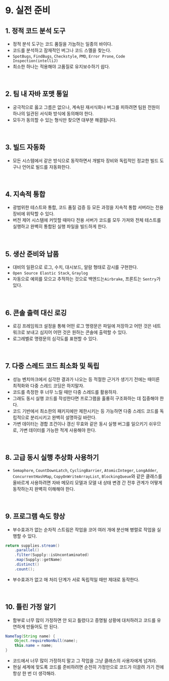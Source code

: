 # 9. 실전 준비

## 1. 정적 코드 분석 도구
- 정적 분석 도구는 코드 품질을 가늠하는 일종의 바이다.
- 코드를 분석하고 잠재적인 버그나 코드 스멜을 찾는다.
- `SpotBugs`, `FindBugs`, `Checkstyle`, `PMD`, `Error Prone`, `Code Inspection(intelliJ)`
- 최소한 하나는 적용해야 고품질로 유지보수하기 쉽다.

</br>

## 2. 팀 내 자바 포맷 통일
- 궁극적으로 옳고 그름은 없으나, 계속된 재서식화나 버그를 피하려면 팀원 전원이 하나의 일관된 서식화 방식에 동의해야 한다.
- 모두가 동의할 수 있는 형식만 찾으면 대부분 해결됩니다.

</br>

## 3. 빌드 자동화
- 모든 시스템에서 같은 방식으로 동작하면서 개발자 장비와 독립적인 정교한 빌드 도구나 언어로 빌드를 자동화한다.

</br>

## 4. 지속적 통합
- 광범위한 테스트와 통합, 코드 품질 검증 등 모든 과정을 지속적 통합 서버라는 전용 장비에 위탁할 수 있다.
- 버전 제어 시스템에 커밋할 때마다 전용 서버가 코드를 모두 가져와 전체 테스트를 실행하고 완벽히 통합된 실행 파일을 빌드하게 한다.

</br>

## 5. 생산 준비와 납품
- 대비의 일환으로 로그, 수치, 대시보드, 알람 형태로 감시를 구현한다.
- `Open Source Elastic Stack`, `Graylog`
- 자동으로 예외를 모으고 추적하는 것으로 백엔드는`Airbrake`, 프론트는 `Sentry`가 있다.

</br>

## 6. 콘솔 출력 대신 로깅
- 로깅 프레임워크 설정을 통해 어떤 로그 명령문은 파일에 저장하고 어떤 것은 네트워크로 보내고 심지어 어떤 것은 원하는 콘솔에 출력할 수 있다.
- 로그레벨로 명령문의 심각도를 표현할 수 있다.

</br>

## 7. 다중 스레드 코드 최소화 및 독립
- 성능 벤치마크에서 심각한 결과가 나오는 등 적절한 근거가 생기기 전에는 때이른 최적화와 다중 스레드 코딩은 하지말자.
- 코드를 측정한 후 너무 느릴 때만 다중 스레드를 활용하자.
- 그래도 동시 실행 코드를 작성한다면 프로그램을 훌륭히 구조화하는 데 집중해야 한다.
- 코드 기반에서 최소한의 패키지에만 제한시키는 등 가능하면 다중 스레드 코드를 독립적으로 분리시키고 완벽히 설명하길 바란다.
- 가변 데이터는 경합 조건이나 갱신 무효와 같은 동시 실행 버그를 일으키기 쉬우므로, 가변 데이터를 가능한 적게 사용해야 한다.

</br>

## 8. 고급 동시 실행 추상화 사용하기
- `Semaphore`, `CountDownLatch`, `CyclingBarrier`, `AtomicInteger`, `LongAdder`, `ConcurrentHashMap`, `CopyOnWriteArrayList`, `BlockingQueue`와 같은 클래스를 올바르게 사용하려면 자바 메모리 모델과 모델 내 상태 변경 간 전후 관계가 어떻게 동작하는지 완벽히 이해해야 한다.

</br>

## 9. 프로그램 속도 향상
- 부수효과가 없는 순차적 스트림은 작업을 코어 여러 개에 분산해 병렬로 작업을 실행할 수 있다.

```java
return supplies.stream()
    .parallel()
    .filter(Supply::isUncontaminated)
    .map(Supply::getName)
    .distinct()
    .count();
```

- 부수효과가 없고 매 처리 단계가 서로 독립적일 때만 제대로 동작한다.

</br>

## 10. 틀린 가정 알기
- 함부로 너무 많이 가정하면 안 되고 틀렸다고 증명될 상황에 대처하려고 코드를 유연하게 만들어도 안 된다.

```java
NameTag(String name) {
    Object.requireNonNull(name);
    this.name = name;
}
```

- 코드에서 너무 많이 가정하지 말고 그 작업을 그냥 클래스의 사용자에게 넘겨라.
- 현실 세계에 맞도록 코드를 준비하려면 순전히 가정만으로 코드가 이끌려 가기 전에 항상 한 번 더 생각해라.
